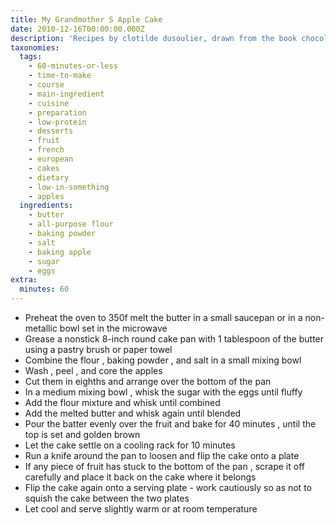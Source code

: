 ```yaml
---
title: My Grandmother S Apple Cake
date: 2010-12-16T00:00:00.000Z
description: 'Recipes by clotilde dusoulier, drawn from the book chocolate & zucchini'
taxonomies:
  tags:
    - 60-minutes-or-less
    - time-to-make
    - course
    - main-ingredient
    - cuisine
    - preparation
    - low-protein
    - desserts
    - fruit
    - french
    - european
    - cakes
    - dietary
    - low-in-something
    - apples
  ingredients:
    - butter
    - all-purpose flour
    - baking powder
    - salt
    - baking apple
    - sugar
    - eggs
extra:
  minutes: 60
---
```

 - Preheat the oven to 350f melt the butter in a small saucepan or in a non-metallic bowl set in the microwave
 - Grease a nonstick 8-inch round cake pan with 1 tablespoon of the butter using a pastry brush or paper towel
 - Combine the flour , baking powder , and salt in a small mixing bowl
 - Wash , peel , and core the apples
 - Cut them in eighths and arrange over the bottom of the pan
 - In a medium mixing bowl , whisk the sugar with the eggs until fluffy
 - Add the flour mixture and whisk until combined
 - Add the melted butter and whisk again until blended
 - Pour the batter evenly over the fruit and bake for 40 minutes , until the top is set and golden brown
 - Let the cake settle on a cooling rack for 10 minutes
 - Run a knife around the pan to loosen and flip the cake onto a plate
 - If any piece of fruit has stuck to the bottom of the pan , scrape it off carefully and place it back on the cake where it belongs
 - Flip the cake again onto a serving plate - work cautiously so as not to squish the cake between the two plates
 - Let cool and serve slightly warm or at room temperature
